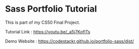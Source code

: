 # Sass Portfolio Tutorial
This is part of my CS50 Final Project.

Tutorial Link : https://youtu.be/_a5j7KoflTs

Demo Website  : https://codestackr.github.io/portfolio-sass/dist/
